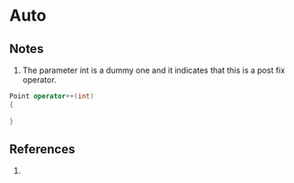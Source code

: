 # Auto

## Notes
1. The parameter int is a dummy one and it indicates that this is a post fix operator.


```cpp
Point operator++(int)
{
    
}
```

## References

1. 

